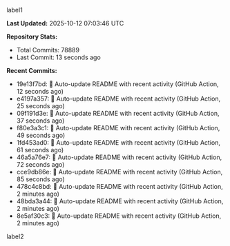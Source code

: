 
label1 
<!-- ACTIVITY_START -->
**Last Updated:** 2025-10-12 07:03:46 UTC

**Repository Stats:**
- Total Commits: 78889
- Last Commit: 13 seconds ago

**Recent Commits:**
- 19e13f7bd: 🤖 Auto-update README with recent activity (GitHub Action, 12 seconds ago)
- e4197a357: 🤖 Auto-update README with recent activity (GitHub Action, 25 seconds ago)
- 09f191d3e: 🤖 Auto-update README with recent activity (GitHub Action, 37 seconds ago)
- f80e3a3c1: 🤖 Auto-update README with recent activity (GitHub Action, 49 seconds ago)
- 1fd453ad0: 🤖 Auto-update README with recent activity (GitHub Action, 61 seconds ago)
- 46a5a76e7: 🤖 Auto-update README with recent activity (GitHub Action, 72 seconds ago)
- cce9db86e: 🤖 Auto-update README with recent activity (GitHub Action, 85 seconds ago)
- 478c4c8bd: 🤖 Auto-update README with recent activity (GitHub Action, 2 minutes ago)
- 48bda3a44: 🤖 Auto-update README with recent activity (GitHub Action, 2 minutes ago)
- 8e5af30c3: 🤖 Auto-update README with recent activity (GitHub Action, 2 minutes ago)
<!-- ACTIVITY_END -->

label2
